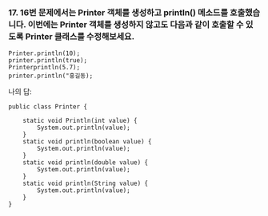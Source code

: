 ### 17. 16번 문제에서는 Printer 객체를 생성하고 println() 메소드를 호출했습니다. 이번에는 Printer 객체를 생성하지 않고도 다음과 같이 호출할 수 있도록 Printer 클래스를 수정해보세요.

```
Printer.println(10);
printer.println(true);
Printerprintln(5.7);
printer.println("홍길동);
```

나의 답:

```
public class Printer {

    static void Println(int value) {
        System.out.println(value);
    }
    static void println(boolean value) {
        System.out.println(value);
    }
    static void println(double value) {
        System.out.println(value);
    }
    static void println(String value) {
        System.out.println(value);
    }
}

```